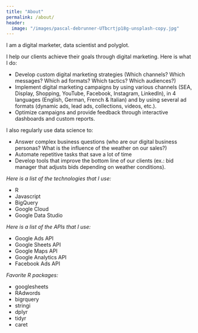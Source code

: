 ```yaml
---
title: "About"
permalink: /about/
header:
  image: "/images/pascal-debrunner-UTbcrtjp18g-unsplash-copy.jpg"
---
```


I am a digital marketer, data scientist and polyglot.

I help our clients achieve their goals through digital marketing. Here is what I do:

* Develop custom digital marketing strategies (Which channels? Which messages? Which ad formats? Which tactics? Which audiences?)
* Implement digital marketing campaigns by using various channels (SEA, Display, Shopping, YouTube, Facebook, Instagram, LinkedIn), in 4 languages (English, German, French & Italian) and by using several ad formats (dynamic ads, lead ads, collections, videos, etc.).
* Optimize campaigns and provide feedback through interactive dashboards and custom reports.

I also regularly use data science to:

* Answer complex business questions (who are our digital business personas? What is the influence of the weather on our sales?)
* Automate repetitive tasks that save a lot of time
* Develop tools that improve the bottom line of our clients (ex.: bid manager that adjusts bids depending on weather conditions).

*Here is a list of the technologies that I use:*

* R
* Javascript
* BigQuery
* Google Cloud
* Google Data Studio

*Here is a list of the APIs that I use:*

* Google Ads API
* Google Sheets API
* Google Maps API
* Google Analytics API
* Facebook Ads API

*Favorite R packages:*

* googlesheets
* RAdwords
* bigrquery
* stringi
* dplyr
* tidyr
* caret
